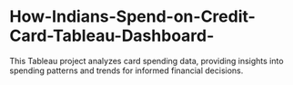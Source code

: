# How-Indians-Spend-on-Credit-Card-Tableau-Dashboard-
This Tableau project analyzes card spending data, providing insights into spending patterns and trends for informed financial decisions.
